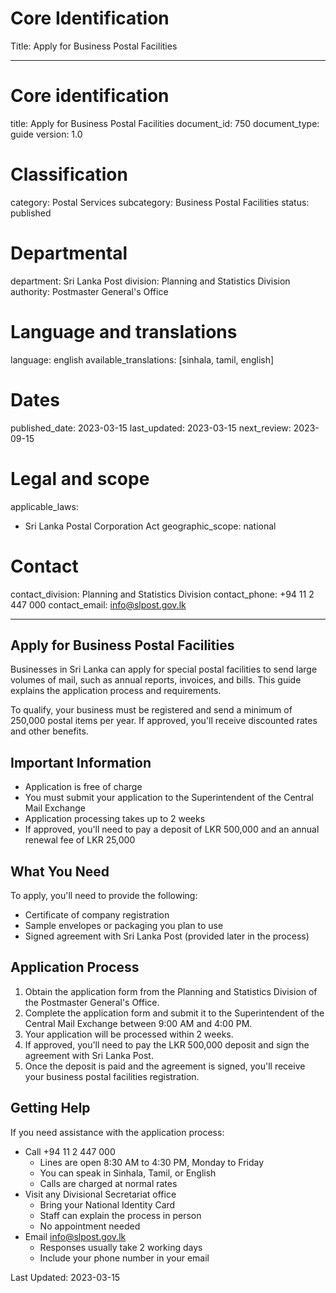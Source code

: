# Core Identification
Title: Apply for Business Postal Facilities

---
# Core identification
title: Apply for Business Postal Facilities
document_id: 750
document_type: guide
version: 1.0

# Classification
category: Postal Services
subcategory: Business Postal Facilities
status: published

# Departmental
department: Sri Lanka Post
division: Planning and Statistics Division
authority: Postmaster General's Office

# Language and translations
language: english
available_translations: [sinhala, tamil, english]

# Dates
published_date: 2023-03-15
last_updated: 2023-03-15
next_review: 2023-09-15

# Legal and scope
applicable_laws:
 - Sri Lanka Postal Corporation Act
geographic_scope: national

# Contact
contact_division: Planning and Statistics Division
contact_phone: +94 11 2 447 000
contact_email: info@slpost.gov.lk

---

## Apply for Business Postal Facilities

Businesses in Sri Lanka can apply for special postal facilities to send large volumes of mail, such as annual reports, invoices, and bills. This guide explains the application process and requirements.

To qualify, your business must be registered and send a minimum of 250,000 postal items per year. If approved, you'll receive discounted rates and other benefits.

## Important Information

- Application is free of charge
- You must submit your application to the Superintendent of the Central Mail Exchange
- Application processing takes up to 2 weeks
- If approved, you'll need to pay a deposit of LKR 500,000 and an annual renewal fee of LKR 25,000

## What You Need

To apply, you'll need to provide the following:

- Certificate of company registration
- Sample envelopes or packaging you plan to use
- Signed agreement with Sri Lanka Post (provided later in the process)

## Application Process

1. Obtain the application form from the Planning and Statistics Division of the Postmaster General's Office.
2. Complete the application form and submit it to the Superintendent of the Central Mail Exchange between 9:00 AM and 4:00 PM.
3. Your application will be processed within 2 weeks.
4. If approved, you'll need to pay the LKR 500,000 deposit and sign the agreement with Sri Lanka Post.
5. Once the deposit is paid and the agreement is signed, you'll receive your business postal facilities registration.

## Getting Help

If you need assistance with the application process:

- Call +94 11 2 447 000
    - Lines are open 8:30 AM to 4:30 PM, Monday to Friday
    - You can speak in Sinhala, Tamil, or English
    - Calls are charged at normal rates
- Visit any Divisional Secretariat office
    - Bring your National Identity Card
    - Staff can explain the process in person
    - No appointment needed
- Email info@slpost.gov.lk
    - Responses usually take 2 working days
    - Include your phone number in your email

Last Updated: 2023-03-15